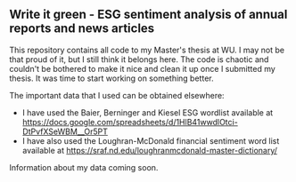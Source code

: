 ## Write it green - ESG sentiment analysis of annual reports and news articles

This repository contains all code to my Master's thesis at WU. I may not be that proud of it, but I still think it belongs here. The code is chaotic and couldn't be bothered to make it nice and clean it up once I submitted my thesis. It was time to start working on something better.

The important data that I used can be obtained elsewhere:

- I have used the Baier, Berninger and Kiesel ESG wordlist available at https://docs.google.com/spreadsheets/d/1HlB41wwdlOtci-DtPvfXSeWBM__Or5PT
- I have also used the Loughran-McDonald financial sentiment word list available at https://sraf.nd.edu/loughranmcdonald-master-dictionary/

Information about my data coming soon.
